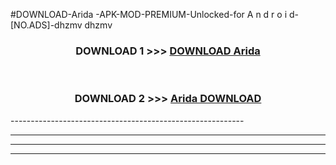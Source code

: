 #DOWNLOAD-Arida -APK-MOD-PREMIUM-Unlocked-for A n d r o i d-[NO.ADS]-dhzmv dhzmv 



<div align="center">

<h3>DOWNLOAD 1 >>> <a href="https://t.co/FKmqrqFo6t??judul=Arida ">DOWNLOAD Arida </a></h3><br>

<h3>DOWNLOAD 2 >>> <a href="https://t.co/FKmqrqFo6t??judul=Arida ">Arida  DOWNLOAD </a></h3>

</div>
----------------------------------------------------------

----------------------------------------------------------

----------------------------------------------------------

----------------------------------------------------------



